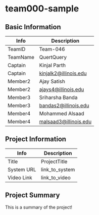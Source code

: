 # team000-sample

## Basic Information

|   Info      |        Description     |
| ----------- | ---------------------- |
| TeamID      |        Team-046        |
| TeamName    |         QuertQuery     |
| Captain     |       Kinjal Parth     |
| Captain     |  kinjalk2@illinois.edu |
| Member2     |   Ajay Satish          |
| Member2     |   ajays4@illinois.edu  |
| Member3     |   Sriharsha Banda      |
| Member3     |  bandas2@illinois.edu  |
| Member4     |    Mohammed Alsaad     |
| Member4     |  malsaad3@illinois.edu |

## Project Information

|   Info      |        Description     |
| ----------- | ---------------------- |
|  Title      |       ProjectTitle     |
| System URL  |      link_to_system    |
| Video Link  |      link_to_video     |

## Project Summary

This is a summary of the project!
